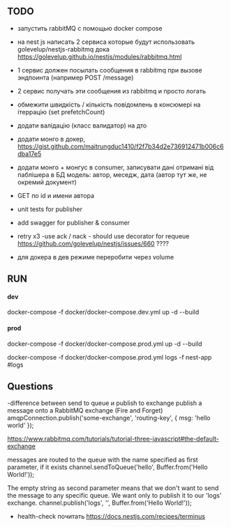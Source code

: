 ## TODO

-   запустить rabbitMQ с помощью docker compose
-   на nest js написать 2 сервиса которые будут использовать golevelup/nestjs-rabbitmq
    дока <a href="https://golevelup.github.io/nestjs/modules/rabbitmq.html" target="_blank">https://golevelup.github.io/nestjs/modules/rabbitmq.html</a>
-   1 сервис должен посылать сообщения в rabbitmq при вызове эндпоинта (например POST /message)
-   2 сервис получать эти сообщения из rabbitmq и просто логать
-   обмежити швидкість / кількість повідомлень в консюмері на ітеррацію (set prefetchCount)
-   додати валідацію (класс валидатор) на дто

-   додати монго в докер, https://gist.github.com/maitrungduc1410/f2f7b34d2e736912471b006c6dba17e5
-   додати монго + монгус в consumer, записувати дані отримані від паблішера в БД
    модель: автор, меседж, дата (автор тут же, не окремий документ)
-   GET по id и имени автора

-   unit tests for publisher
-   add swagger for publisher & consumer

-   retry x3 -use ack / nack - should use decorator for requeue https://github.com/golevelup/nestjs/issues/660 ????
-   для докера в дев режиме переробити через volume

## RUN

#### dev

docker-compose -f docker/docker-compose.dev.yml up -d --build

#### prod

docker-compose -f docker/docker-compose.prod.yml up -d --build

docker-compose -f docker/docker-compose.prod.yml logs -f nest-app #logs

## Questions

-difference between send to queue и publish to exchange
publish a message onto a RabbitMQ exchange (Fire and Forget)
amqpConnection.publish('some-exchange', 'routing-key', { msg: 'hello world' });

https://www.rabbitmq.com/tutorials/tutorial-three-javascript#the-default-exchange

messages are routed to the queue with the name specified as first parameter, if it exists
channel.sendToQueue('hello', Buffer.from('Hello World!'));

The empty string as second parameter means that we don't want to send the message to any specific queue.
We want only to publish it to our 'logs' exchange.
channel.publish('logs', '', Buffer.from('Hello World!'));

-   health-check почитать https://docs.nestjs.com/recipes/terminus
